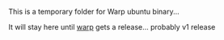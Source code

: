 This is a temporary folder for Warp ubuntu binary... 

It will stay here until [warp](https://github.com/wanjohiryan/warp) gets a release... probably v1 release